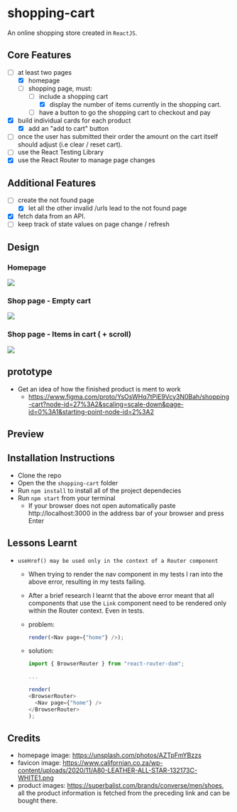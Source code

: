 # shopping-cart

An online shopping store created in `ReactJS`.

## Core Features

- [ ] at least two pages
  - [x] homepage
  - [ ] shopping page, must:
    - [ ] include a shopping cart
      - [x] display the number of items currently in the shopping cart.
    - [ ] have a button to go the shopping cart to checkout and pay
- [x] build individual cards for each product
  - [x] add an "add to cart" button
- [ ] once the user has submitted their order the amount on the cart itself should adjust (i.e clear / reset cart).
- [ ] use the React Testing Library
- [x] use the React Router to manage page changes

## Additional Features

- [ ] create the not found page
  - [x] let all the other invalid /urls lead to the not found page
- [x] fetch data from an API.
- [ ] keep track of state values on page change / refresh

## Design

### Homepage

![](./design/design-homepage.png)

### Shop page - Empty cart

![](./design/design-shop-page-empty-cart.png)

### Shop page - Items in cart ( + scroll)

![](./design/design-shop-page-nonempty-cart.png)

## prototype

- Get an idea of how the finished product is ment to work
  - https://www.figma.com/proto/YsOsWHq7tPiE9Vcy3N0Bah/shopping-cart?node-id=27%3A2&scaling=scale-down&page-id=0%3A1&starting-point-node-id=2%3A2

## Preview

## Installation Instructions

- Clone the repo
- Open the the `shopping-cart` folder
- Run `npm install` to install all of the project dependecies
- Run `npm start` from your terminal
  - If your browser does not open automatically paste http://localhost:3000 in the address bar of your browser and press Enter

## Lessons Learnt

- `useHref() may be used only in the context of a Router component`

  - When trying to render the nav component in my tests I ran into the above error, resulting in my tests failing.
  - After a brief research I learnt that the above error meant that all components that use the `Link` component need to be rendered only within the Router context. Even in tests.
  - problem:
    ```js
    render(<Nav page={"home"} />);
    ```
  - solution:

    ```js
    import { BrowserRouter } from "react-router-dom";

    ...

    render(
    <BrowserRouter>
      <Nav page={"home"} />
    </BrowserRouter>
    );
    ```

## Credits

- homepage image: https://unsplash.com/photos/AZTpFmYBzzs
- favicon image: https://www.californian.co.za/wp-content/uploads/2020/11/A80-LEATHER-ALL-STAR-132173C-WHITE1.png
- product images: https://superbalist.com/brands/converse/men/shoes, all the product information is fetched from the preceding link and can be bought there.
